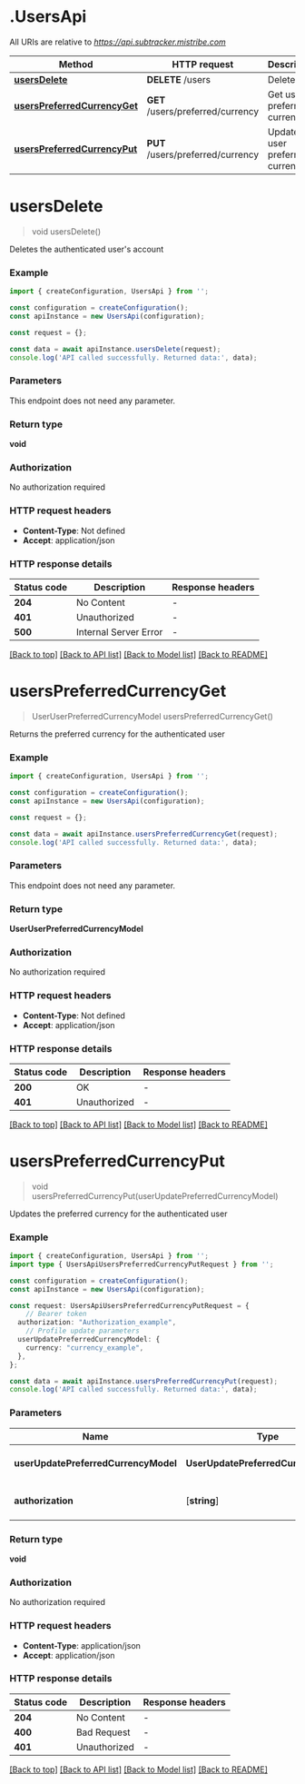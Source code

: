 # .UsersApi

All URIs are relative to *https://api.subtracker.mistribe.com*

Method | HTTP request | Description
------------- | ------------- | -------------
[**usersDelete**](UsersApi.md#usersDelete) | **DELETE** /users | Delete user
[**usersPreferredCurrencyGet**](UsersApi.md#usersPreferredCurrencyGet) | **GET** /users/preferred/currency | Get user preferred currency
[**usersPreferredCurrencyPut**](UsersApi.md#usersPreferredCurrencyPut) | **PUT** /users/preferred/currency | Update user preferred currency


# **usersDelete**
> void usersDelete()

Deletes the authenticated user\'s account

### Example


```typescript
import { createConfiguration, UsersApi } from '';

const configuration = createConfiguration();
const apiInstance = new UsersApi(configuration);

const request = {};

const data = await apiInstance.usersDelete(request);
console.log('API called successfully. Returned data:', data);
```


### Parameters
This endpoint does not need any parameter.


### Return type

**void**

### Authorization

No authorization required

### HTTP request headers

 - **Content-Type**: Not defined
 - **Accept**: application/json


### HTTP response details
| Status code | Description | Response headers |
|-------------|-------------|------------------|
**204** | No Content |  -  |
**401** | Unauthorized |  -  |
**500** | Internal Server Error |  -  |

[[Back to top]](#) [[Back to API list]](README.md#documentation-for-api-endpoints) [[Back to Model list]](README.md#documentation-for-models) [[Back to README]](README.md)

# **usersPreferredCurrencyGet**
> UserUserPreferredCurrencyModel usersPreferredCurrencyGet()

Returns the preferred currency for the authenticated user

### Example


```typescript
import { createConfiguration, UsersApi } from '';

const configuration = createConfiguration();
const apiInstance = new UsersApi(configuration);

const request = {};

const data = await apiInstance.usersPreferredCurrencyGet(request);
console.log('API called successfully. Returned data:', data);
```


### Parameters
This endpoint does not need any parameter.


### Return type

**UserUserPreferredCurrencyModel**

### Authorization

No authorization required

### HTTP request headers

 - **Content-Type**: Not defined
 - **Accept**: application/json


### HTTP response details
| Status code | Description | Response headers |
|-------------|-------------|------------------|
**200** | OK |  -  |
**401** | Unauthorized |  -  |

[[Back to top]](#) [[Back to API list]](README.md#documentation-for-api-endpoints) [[Back to Model list]](README.md#documentation-for-models) [[Back to README]](README.md)

# **usersPreferredCurrencyPut**
> void usersPreferredCurrencyPut(userUpdatePreferredCurrencyModel)

Updates the preferred currency for the authenticated user

### Example


```typescript
import { createConfiguration, UsersApi } from '';
import type { UsersApiUsersPreferredCurrencyPutRequest } from '';

const configuration = createConfiguration();
const apiInstance = new UsersApi(configuration);

const request: UsersApiUsersPreferredCurrencyPutRequest = {
    // Bearer token
  authorization: "Authorization_example",
    // Profile update parameters
  userUpdatePreferredCurrencyModel: {
    currency: "currency_example",
  },
};

const data = await apiInstance.usersPreferredCurrencyPut(request);
console.log('API called successfully. Returned data:', data);
```


### Parameters

Name | Type | Description  | Notes
------------- | ------------- | ------------- | -------------
 **userUpdatePreferredCurrencyModel** | **UserUpdatePreferredCurrencyModel**| Profile update parameters |
 **authorization** | [**string**] | Bearer token | defaults to undefined


### Return type

**void**

### Authorization

No authorization required

### HTTP request headers

 - **Content-Type**: application/json
 - **Accept**: application/json


### HTTP response details
| Status code | Description | Response headers |
|-------------|-------------|------------------|
**204** | No Content |  -  |
**400** | Bad Request |  -  |
**401** | Unauthorized |  -  |

[[Back to top]](#) [[Back to API list]](README.md#documentation-for-api-endpoints) [[Back to Model list]](README.md#documentation-for-models) [[Back to README]](README.md)


